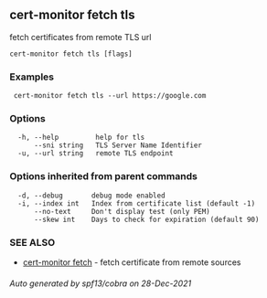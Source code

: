 ## cert-monitor fetch tls

fetch certificates from remote TLS url

```
cert-monitor fetch tls [flags]
```

### Examples

```
 cert-monitor fetch tls --url https://google.com
```

### Options

```
  -h, --help         help for tls
      --sni string   TLS Server Name Identifier
  -u, --url string   remote TLS endpoint
```

### Options inherited from parent commands

```
  -d, --debug       debug mode enabled
  -i, --index int   Index from certificate list (default -1)
      --no-text     Don't display test (only PEM)
      --skew int    Days to check for expiration (default 90)
```

### SEE ALSO

* [cert-monitor fetch](cert-monitor_fetch.md)	 - fetch certificate from remote sources

###### Auto generated by spf13/cobra on 28-Dec-2021
